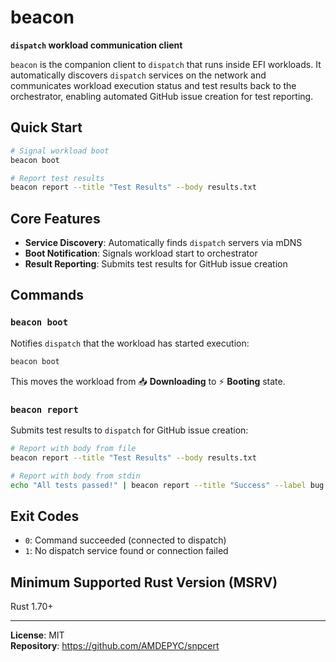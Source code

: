# beacon

**`dispatch` workload communication client**

`beacon` is the companion client to `dispatch` that runs inside EFI workloads.
It automatically discovers `dispatch` services on the network and communicates
workload execution status and test results back to the orchestrator, enabling
automated GitHub issue creation for test reporting.

## Quick Start

```bash
# Signal workload boot
beacon boot

# Report test results
beacon report --title "Test Results" --body results.txt
```

## Core Features

- **Service Discovery**: Automatically finds `dispatch` servers via mDNS
- **Boot Notification**: Signals workload start to orchestrator
- **Result Reporting**: Submits test results for GitHub issue creation

## Commands

### `beacon boot`

Notifies `dispatch` that the workload has started execution:

```bash
beacon boot
```

This moves the workload from 📥 **Downloading** to ⚡ **Booting** state.

### `beacon report`

Submits test results to `dispatch` for GitHub issue creation:

```bash
# Report with body from file
beacon report --title "Test Results" --body results.txt

# Report with body from stdin
echo "All tests passed!" | beacon report --title "Success" --label bug --assignee npmccallum
```

## Exit Codes

- `0`: Command succeeded (connected to dispatch)
- `1`: No dispatch service found or connection failed

## Minimum Supported Rust Version (MSRV)

Rust 1.70+

---

**License**: MIT  
**Repository**: https://github.com/AMDEPYC/snpcert
